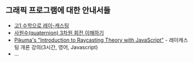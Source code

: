 ## 그래픽 프로그램에 대한 안내서들

* [고1 수학으로 레이-캐스팅](https://www.notion.so/1-133e9a36f2a3437a8becf6f90a2f2da3)
* [사원수(quaternion) 3차원 회전 이해하기](https://eater.net/quaternions)
* [Pikuma's "Introduction to Raycasting Theory with JavaScript"](https://courses.pikuma.com/courses/raycasting) - 레이캐스팅 개론 강의(3시간, 영어, Javascript)
* ...

